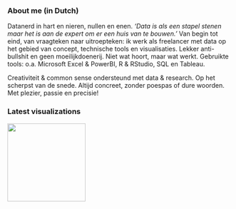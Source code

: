 ### About me (in Dutch)

Datanerd in hart en nieren, nullen en enen. <i>‘Data is als een stapel stenen maar het is aan de expert om er een huis van te bouwen.’</i> Van begin tot eind, van vraagteken naar uitroepteken: ik werk als freelancer met data op het gebied van concept, technische tools en visualisaties. Lekker anti-bullshit en geen moeilijkdoenerij. Niet wat hoort, maar wat werkt. Gebruikte tools: o.a. Microsoft Excel & PowerBI, R & RStudio, SQL en Tableau.

Creativiteit & common sense ondersteund met data & research. Op het scherpst van de snede. Altijd concreet, zonder poespas of dure woorden. Met plezier, passie en precisie! 

### Latest visualizations

<a href='https://github.com/Willem-Jelle/Visualizations'>
  <img src='Visualizations/2024-04_broedvogels/2024-04_broedvogels_viz_01.png' height = 175 width = 175/></a>

<!--
**Willem-Jelle/Willem-Jelle** is a ✨ _special_ ✨ repository because its `README.md` (this file) appears on your GitHub profile.

Here are some ideas to get you started:

- 🔭 I’m currently working on ...
- 🌱 I’m currently learning ...
- 👯 I’m looking to collaborate on ...
- 🤔 I’m looking for help with ...
- 💬 Ask me about ...
- 📫 How to reach me: ...
- 😄 Pronouns: ...
- ⚡ Fun fact: ...
-->
